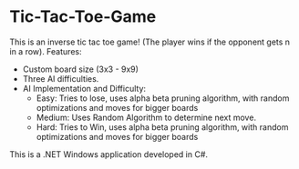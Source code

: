 # Tic-Tac-Toe-Game

This is an inverse tic tac toe game! (The player wins if the opponent gets n in a row).
Features:

* Custom board size (3x3 - 9x9)
*  Three AI difficulties.
* AI Implementation and Difficulty:
  - Easy: Tries to lose, uses alpha beta pruning algorithm, with random optimizations and moves for bigger boards
  - Medium: Uses Random Algorithm to determine next move.
  - Hard: Tries to Win, uses alpha beta pruning algorithm, with random optimizations and moves for bigger boards
           
This is a .NET Windows application developed in C#.

